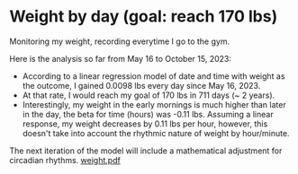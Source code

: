 # Weight by day (goal: reach 170 lbs)
Monitoring my weight, recording everytime I go to the gym.

Here is the analysis so far from May 16 to October 15, 2023:
-  According to a linear regression model of date and time with weight as the outcome, I gained 0.0098 lbs every day since May 16, 2023.
-  At that rate, I would reach my goal of 170 lbs in 711 days (~ 2 years).
-  Interestingly, my weight in the early mornings is much higher than later in the day, the beta for time (hours) was -0.11 lbs. Assuming a linear response, my weight decreases by 0.11 lbs per hour, however, this doesn't take into account the rhythmic nature of weight by hour/minute.

The next iteration of the model will include a mathematical adjustment for circadian rhythms.
[weight.pdf](https://github.com/liamg15/weight/files/12920650/weight.pdf)
